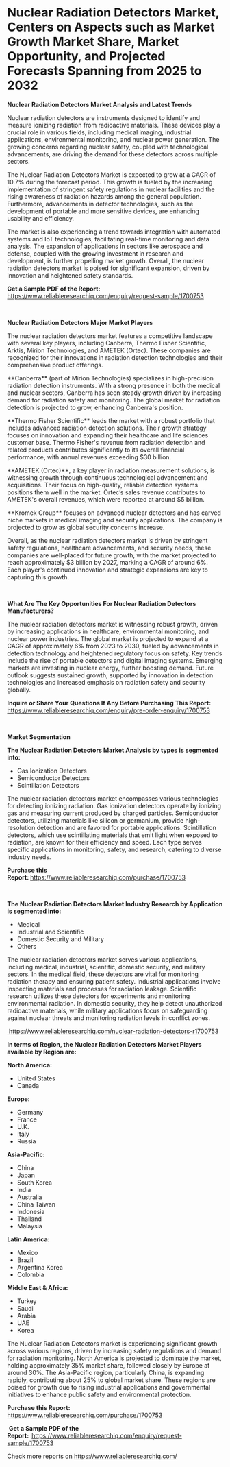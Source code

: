 <p><h1>Nuclear Radiation Detectors Market, Centers on Aspects such as Market Growth Market Share, Market Opportunity, and Projected Forecasts Spanning from 2025 to 2032</h1></p><p><strong>Nuclear Radiation Detectors Market Analysis and Latest Trends</strong></p>
<p><p>Nuclear radiation detectors are instruments designed to identify and measure ionizing radiation from radioactive materials. These devices play a crucial role in various fields, including medical imaging, industrial applications, environmental monitoring, and nuclear power generation. The growing concerns regarding nuclear safety, coupled with technological advancements, are driving the demand for these detectors across multiple sectors.</p><p>The Nuclear Radiation Detectors Market is expected to grow at a CAGR of 10.7% during the forecast period. This growth is fueled by the increasing implementation of stringent safety regulations in nuclear facilities and the rising awareness of radiation hazards among the general population. Furthermore, advancements in detector technologies, such as the development of portable and more sensitive devices, are enhancing usability and efficiency. </p><p>The market is also experiencing a trend towards integration with automated systems and IoT technologies, facilitating real-time monitoring and data analysis. The expansion of applications in sectors like aerospace and defense, coupled with the growing investment in research and development, is further propelling market growth. Overall, the nuclear radiation detectors market is poised for significant expansion, driven by innovation and heightened safety standards.</p></p>
<p><strong>Get a Sample PDF of the Report:&nbsp;</strong> <a href="https://www.reliableresearchiq.com/enquiry/request-sample/1700753?utm_campaign=2196&utm_medium=2&utm_source=Github&utm_content=ia&utm_term=18022025&utm_id=nuclear-radiation-detectors">https://www.reliableresearchiq.com/enquiry/request-sample/1700753</a></p>
<p>&nbsp;</p>
<p><strong>Nuclear Radiation Detectors Major Market Players</strong></p>
<p><p>The nuclear radiation detectors market features a competitive landscape with several key players, including Canberra, Thermo Fisher Scientific, Arktis, Mirion Technologies, and AMETEK (Ortec). These companies are recognized for their innovations in radiation detection technologies and their comprehensive product offerings.</p><p>**Canberra** (part of Mirion Technologies) specializes in high-precision radiation detection instruments. With a strong presence in both the medical and nuclear sectors, Canberra has seen steady growth driven by increasing demand for radiation safety and monitoring. The global market for radiation detection is projected to grow, enhancing Canberra's position.</p><p>**Thermo Fisher Scientific** leads the market with a robust portfolio that includes advanced radiation detection solutions. Their growth strategy focuses on innovation and expanding their healthcare and life sciences customer base. Thermo Fisher's revenue from radiation detection and related products contributes significantly to its overall financial performance, with annual revenues exceeding $30 billion.</p><p>**AMETEK (Ortec)**, a key player in radiation measurement solutions, is witnessing growth through continuous technological advancement and acquisitions. Their focus on high-quality, reliable detection systems positions them well in the market. Ortec’s sales revenue contributes to AMETEK's overall revenues, which were reported at around $5 billion.</p><p>**Kromek Group** focuses on advanced nuclear detectors and has carved niche markets in medical imaging and security applications. The company is projected to grow as global security concerns increase.</p><p>Overall, as the nuclear radiation detectors market is driven by stringent safety regulations, healthcare advancements, and security needs, these companies are well-placed for future growth, with the market projected to reach approximately $3 billion by 2027, marking a CAGR of around 6%. Each player's continued innovation and strategic expansions are key to capturing this growth.</p></p>
<p>&nbsp;</p>
<p><strong>What Are The Key Opportunities For Nuclear Radiation Detectors Manufacturers?</strong></p>
<p><p>The nuclear radiation detectors market is witnessing robust growth, driven by increasing applications in healthcare, environmental monitoring, and nuclear power industries. The global market is projected to expand at a CAGR of approximately 6% from 2023 to 2030, fueled by advancements in detection technology and heightened regulatory focus on safety. Key trends include the rise of portable detectors and digital imaging systems. Emerging markets are investing in nuclear energy, further boosting demand. Future outlook suggests sustained growth, supported by innovation in detection technologies and increased emphasis on radiation safety and security globally.</p></p>
<p><strong>Inquire or Share Your Questions If Any Before Purchasing This Report:</strong> <a href="https://www.reliableresearchiq.com/enquiry/pre-order-enquiry/1700753?utm_campaign=2196&utm_medium=2&utm_source=Github&utm_content=ia&utm_term=18022025&utm_id=nuclear-radiation-detectors">https://www.reliableresearchiq.com/enquiry/pre-order-enquiry/1700753</a></p>
<p>&nbsp;</p>
<p><strong>Market Segmentation</strong></p>
<p><strong>The Nuclear Radiation Detectors Market Analysis by types is segmented into:</strong></p>
<p><ul><li>Gas Ionization Detectors</li><li>Semiconductor Detectors</li><li>Scintillation Detectors</li></ul></p>
<p><p>The nuclear radiation detectors market encompasses various technologies for detecting ionizing radiation. Gas ionization detectors operate by ionizing gas and measuring current produced by charged particles. Semiconductor detectors, utilizing materials like silicon or germanium, provide high-resolution detection and are favored for portable applications. Scintillation detectors, which use scintillating materials that emit light when exposed to radiation, are known for their efficiency and speed. Each type serves specific applications in monitoring, safety, and research, catering to diverse industry needs.</p></p>
<p><strong>Purchase this Report:&nbsp;</strong><a href="https://www.reliableresearchiq.com/purchase/1700753?utm_campaign=2196&utm_medium=2&utm_source=Github&utm_content=ia&utm_term=18022025&utm_id=nuclear-radiation-detectors">https://www.reliableresearchiq.com/purchase/1700753</a></p>
<p>&nbsp;</p>
<p><strong>The Nuclear Radiation Detectors Market Industry Research by Application is segmented into:</strong></p>
<p><ul><li>Medical</li><li>Industrial and Scientific</li><li>Domestic Security and Military</li><li>Others</li></ul></p>
<p><p>The nuclear radiation detectors market serves various applications, including medical, industrial, scientific, domestic security, and military sectors. In the medical field, these detectors are vital for monitoring radiation therapy and ensuring patient safety. Industrial applications involve inspecting materials and processes for radiation leakage. Scientific research utilizes these detectors for experiments and monitoring environmental radiation. In domestic security, they help detect unauthorized radioactive materials, while military applications focus on safeguarding against nuclear threats and monitoring radiation levels in conflict zones.</p></p>
<p><a href="https://www.reliableresearchiq.com/nuclear-radiation-detectors-r1700753?utm_campaign=2196&utm_medium=2&utm_source=Github&utm_content=ia&utm_term=18022025&utm_id=nuclear-radiation-detectors">&nbsp;https://www.reliableresearchiq.com/nuclear-radiation-detectors-r1700753</a></p>
<p><strong>In terms of Region, the Nuclear Radiation Detectors Market Players available by Region are:</strong></p>
<p>
    <p> <strong> North America: </strong>
        <ul>
            <li>United States</li>
            <li>Canada</li>
        </ul>
        </p> 
    <p> <strong> Europe: </strong>
        <ul>
            <li>Germany</li>
            <li>France</li>
            <li>U.K.</li>
            <li>Italy</li>
            <li>Russia</li>
        </ul>
        </p> 
    <p> <strong> Asia-Pacific: </strong>
        <ul>
            <li>China</li>
            <li>Japan</li>
            <li>South Korea</li>
            <li>India</li>
            <li>Australia</li>
            <li>China Taiwan</li>
            <li>Indonesia</li>
            <li>Thailand</li>
            <li>Malaysia</li>
        </ul>
        </p> 
    <p> <strong> Latin America: </strong>
        <ul>
            <li>Mexico</li>
            <li>Brazil</li>
            <li>Argentina Korea</li>
            <li>Colombia</li>
        </ul>
        </p> 
    <p> <strong> Middle East & Africa: </strong>
        <ul>
            <li>Turkey</li>
            <li>Saudi</li>
            <li>Arabia</li>
            <li>UAE</li>
            <li>Korea</li>
        </ul>
    </p>
    </p>
<p><p>The Nuclear Radiation Detectors market is experiencing significant growth across various regions, driven by increasing safety regulations and demand for radiation monitoring. North America is projected to dominate the market, holding approximately 35% market share, followed closely by Europe at around 30%. The Asia-Pacific region, particularly China, is expanding rapidly, contributing about 25% to global market share. These regions are poised for growth due to rising industrial applications and governmental initiatives to enhance public safety and environmental protection.</p></p>
<p><strong>Purchase this Report: </strong><a href="https://www.reliableresearchiq.com/purchase/1700753?utm_campaign=2196&utm_medium=2&utm_source=Github&utm_content=ia&utm_term=18022025&utm_id=nuclear-radiation-detectors">https://www.reliableresearchiq.com/purchase/1700753</a></p>
<p>&nbsp;<strong>Get a Sample PDF of the Report:&nbsp;&nbsp;</strong><a href="https://www.reliableresearchiq.com/enquiry/request-sample/1700753?utm_campaign=2196&utm_medium=2&utm_source=Github&utm_content=ia&utm_term=18022025&utm_id=nuclear-radiation-detectors">https://www.reliableresearchiq.com/enquiry/request-sample/1700753</a></p>
<p><strong></strong></p>
<p>Check more reports on <a href="https://www.reliableresearchiq.com/?utm_campaign=2196&utm_medium=2&utm_source=Github&utm_content=ia&utm_term=18022025&utm_id=nuclear-radiation-detectors">https://www.reliableresearchiq.com/</a></p>